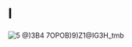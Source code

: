 # I
![5 @)3B4 7OPOB)9)Z1@IG3H_tmb](https://github.com/user-attachments/assets/17cd19c7-cfd9-4e25-9fb4-2780a2402bd7)
